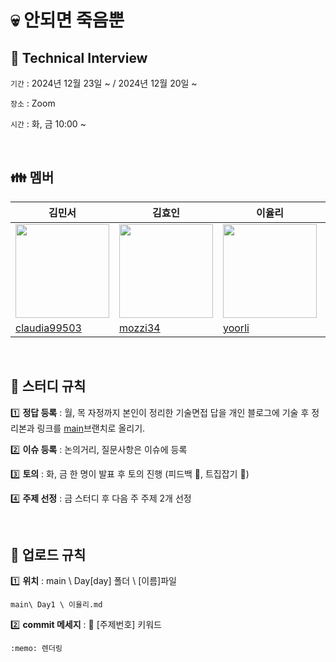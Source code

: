 # 💀 안되면 죽음뿐

## 📖 Technical Interview

`기간` : 2024년 12월 23일 ~ / 2024년 12월 20일 ~

`장소` : Zoom

`시간` : 화, 금 10:00 ~

<br>

## 👪 멤버

| 김민서                                                                           | 김효인                                                                           | 이율리                                                                          | 박명준                                                                           | 임송이                                                                           |
| -------------------------------------------------------------------------------- | -------------------------------------------------------------------------------- | ------------------------------------------------------------------------------- | -------------------------------------------------------------------------------- | -------------------------------------------------------------------------------- |
| <img src="https://avatars.githubusercontent.com/u/101076926?v=4" width="150px"/> | <img src="https://avatars.githubusercontent.com/u/160555885?v=4" width="150px"/> | <img src="https://avatars.githubusercontent.com/u/57631151?v=4" width="150px"/> | <img src="https://avatars.githubusercontent.com/u/103097363?v=4" width="150px"/> | <img src="https://avatars.githubusercontent.com/u/126642292?v=4" width="150px"/> |
| [claudia99503](https://github.com/claudia99503)                                  | [mozzi34](https://github.com/mozzi34)                                            | [yoorli](https://github.com/yoorli)                                             | [mjpark-k](https://github.com/mjpark-k)                                          | [Amber Im](https://github.com/Im-amberIm)                                        |

<br>

## 📄 스터디 규칙

1️⃣ **정답 등록** : 월, 목 자정까지 본인이 정리한 기술면접 답을 개인 블로그에 기술 후 정리본과 링크를 [main](https://github.com/only-death/TI)브랜치로 올리기.

2️⃣ **이슈 등록** : 논의거리, 질문사항은 이슈에 등록

3️⃣ **토의** : 화, 금 한 명이 발표 후 토의 진행 (피드백 🙆, 트집잡기 🙅)

4️⃣ **주제 선정** : 금 스터디 후 다음 주 주제 2개 선정 

<br>

## 📄 업로드 규칙

1️⃣ **위치** : main \ Day[day] 폴더 \ [이름]파일

`main\ Day1 \ 이율리.md`

2️⃣ **commit 메세지** : :memo: [주제번호] 키워드

`:memo: 렌더링`
